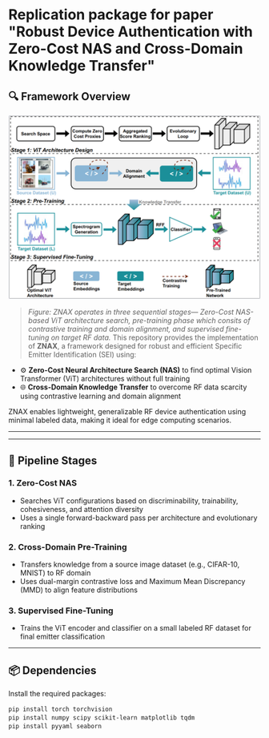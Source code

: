 # Replication package for paper "Robust Device Authentication with Zero-Cost NAS and Cross-Domain Knowledge Transfer"
## 🔍 Framework Overview

![ZNAX Framework](./ZNAX.PNG)


> *Figure: ZNAX operates in three sequential stages— Zero-Cost NAS-based ViT architecture search, pre-training phase which consits of contrastive training and domain alignment, and supervised fine-tuning on target RF data.*
This repository provides the implementation of **ZNAX**, a framework designed for robust and efficient Specific Emitter Identification (SEI) using:

- ⚙️ **Zero-Cost Neural Architecture Search (NAS)** to find optimal Vision Transformer (ViT) architectures without full training
- 🌐 **Cross-Domain Knowledge Transfer** to overcome RF data scarcity using contrastive learning and domain alignment

ZNAX enables lightweight, generalizable RF device authentication using minimal labeled data, making it ideal for edge computing scenarios.

---



---

## 🧠 Pipeline Stages

### 1. Zero-Cost NAS
- Searches ViT configurations based on discriminability, trainability, cohesiveness, and attention diversity
- Uses a single forward-backward pass per architecture and evolutionary ranking

### 2. Cross-Domain Pre-Training
- Transfers knowledge from a source image dataset (e.g., CIFAR-10, MNIST) to RF domain
- Uses dual-margin contrastive loss and Maximum Mean Discrepancy (MMD) to align feature distributions

### 3. Supervised Fine-Tuning
- Trains the ViT encoder and classifier on a small labeled RF dataset for final emitter classification

---

## 📦 Dependencies

Install the required packages:

```bash
pip install torch torchvision
pip install numpy scipy scikit-learn matplotlib tqdm
pip install pyyaml seaborn
